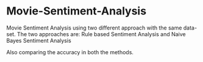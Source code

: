 # Movie-Sentiment-Analysis
Movie Sentiment Analysis using two different approach with the same data-set.
The two approaches are: Rule based Sentiment Analysis and 
                        Naive Bayes Sentiment Analysis
                        
Also comparing the accuracy in both the methods.
